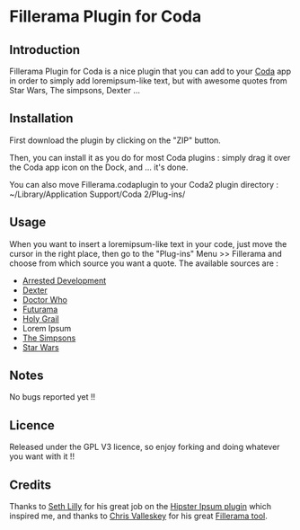 Fillerama Plugin for Coda
===

Introduction
---
Fillerama Plugin for Coda is a nice plugin that you can add to your [Coda](http://panic.com/coda/ "Coda") app in order to simply add loremipsum-like text, but with awesome quotes from Star Wars, The simpsons, Dexter …

Installation
---
First download the plugin by clicking on the "ZIP" button.

Then, you can install it as you do for most Coda plugins : simply drag it over the Coda app icon on the Dock, and … it's done.

You can also move Fillerama.codaplugin to your Coda2 plugin directory : ~/Library/Application Support/Coda 2/Plug-ins/

Usage
---
When you want to insert a loremipsum-like text in your code, just move the cursor in the right place, then go to the "Plug-ins" Menu >> Fillerama and choose from which source you want a quote. The available sources are :

* [Arrested Development](http://wikipedia.org/wiki/Arrested_Development "Arrested Development")
* [Dexter](http://wikipedia.org/wiki/Dexter "Dexter")
* [Doctor Who](http://wikipedia.org/wiki/Doctor_who "Doctor Who")
* [Futurama](http://wikipedia.org/wiki/Futurama "Futurama")
* [Holy Grail](http://wikipedia.org/wiki/Monty_Python_and_the_Holy_Grail "Holy Grail")
* Lorem Ipsum
* [The Simpsons](http://wikipedia.org/wiki/Simpsons "The Simpsons")
* [Star Wars](http://wikipedia.org/wiki/Starwars "Star Wars")

Notes
---
No bugs reported yet !!

Licence
---
Released under the GPL V3 licence, so enjoy forking and doing whatever you want with it !!

Credits
---
Thanks to [Seth Lilly](http://sethlilly.com "Seth Lilly") for his great job on the [Hipster Ipsum plugin](https://github.com/sethlilly/Hipster-Ipsum-for-Coda "Hipster Ipsum") which inspired me, and thanks to [Chris Valleskey](http://chrisvalleskey.com "Chris Valleskey") for his great [Fillerama tool](http://chrisvalleskey.com/fillerama/ "Fillerama").
